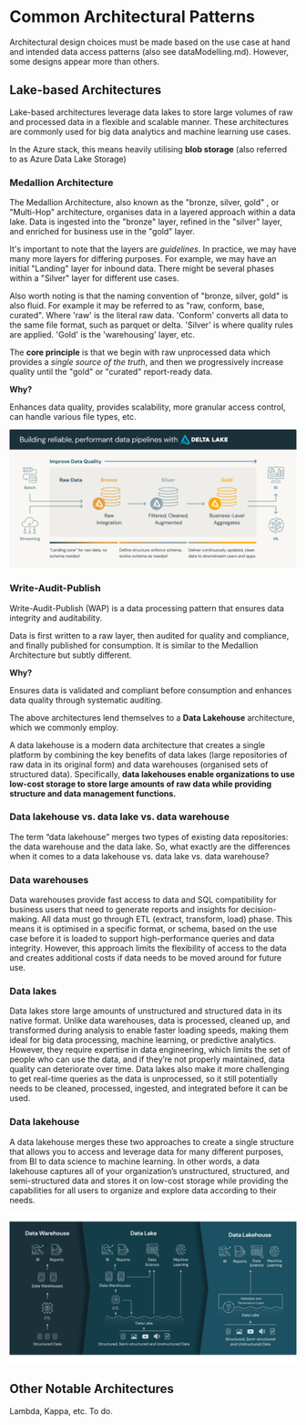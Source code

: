 # **Common Architectural Patterns**

Architectural design choices must be made based on the use case at hand and intended data access patterns (also see dataModelling.md). However, some designs appear more than others.

## **Lake-based Architectures**

Lake-based architectures leverage data lakes to store large volumes of raw and processed data in a flexible and scalable manner. These architectures are commonly used for big data analytics and machine learning use cases.

In the Azure stack, this means heavily utilising **blob storage** (also referred to as Azure Data Lake Storage)

### **Medallion Architecture**

The Medallion Architecture, also known as the "bronze, silver, gold" , or "Multi-Hop" architecture, organises data in a layered approach within a data lake. Data is ingested into the "bronze" layer, refined in the "silver" layer, and enriched for business use in the "gold" layer.

It's important to note that the layers are *guidelines*. In practice, we may have many more layers for differing purposes. For example, we may have an initial "Landing" layer for inbound data. There might be several phases within a "Silver" layer for different use cases.

Also worth noting is that the naming convention of "bronze, silver, gold" is also fluid. For example it may be referred to as "raw, conform, base, curated". Where 'raw' is the literal raw data. 'Conform' converts all data to the same file format, such as parquet or delta. 'Silver' is where quality rules are applied. 'Gold' is the 'warehousing' layer, etc.

The **core principle** is that we begin with raw unprocessed data which provides a *single source of the truth*, and then we progressively increase quality until the "gold" or "curated" report-ready data.

**Why?**

Enhances data quality, provides scalability, more granular access control, can handle various file types, etc.

![Medallion Architecture](../images/medallionArch.png)

### **Write-Audit-Publish**

Write-Audit-Publish (WAP) is a data processing pattern that ensures data integrity and auditability.

Data is first written to a raw layer, then audited for quality and compliance, and finally published for consumption. It is similar to the Medallion Architecture but subtly different.

**Why?**

Ensures data is validated and compliant before consumption and enhances data quality through systematic auditing.

The above architectures lend themselves to a **Data Lakehouse** architecture, which we commonly employ.

A data lakehouse is a modern data architecture that creates a single platform by combining the key benefits of data lakes (large repositories of raw data in its original form) and data warehouses (organised sets of structured data). Specifically, **data lakehouses enable organizations to use low-cost storage to store large amounts of raw data while providing structure and data management functions.**

### **Data lakehouse vs. data lake vs. data warehouse**

The term “data lakehouse” merges two types of existing data repositories: the data warehouse and the data lake. So, what exactly are the differences when it comes to a data lakehouse vs. data lake vs. data warehouse?  

### **Data warehouses**

Data warehouses provide fast access to data and SQL compatibility for business users that need to generate reports and insights for decision-making. All data must go through ETL (extract, transform, load) phase. This means it is optimised in a specific format, or schema, based on the use case before it is loaded to support high-performance queries and data integrity. However, this approach limits the flexibility of access to the data and creates additional costs if data needs to be moved around for future use.  

### **Data lakes**

Data lakes store large amounts of unstructured and structured data in its native format. Unlike data warehouses, data is processed, cleaned up, and transformed during analysis to enable faster loading speeds, making them ideal for big data processing, machine learning, or predictive analytics. However, they require expertise in data engineering, which limits the set of people who can use the data, and if they’re not properly maintained, data quality can deteriorate over time. Data lakes also make it more challenging to get real-time queries as the data is unprocessed, so it still potentially needs to be cleaned, processed, ingested, and integrated before it can be used.  

### **Data lakehouse**

A data lakehouse merges these two approaches to create a single structure that allows you to access and leverage data for many different purposes, from BI to data science to machine learning. In other words, a data lakehouse captures all of your organization’s unstructured, structured, and semi-structured data and stores it on low-cost storage while providing the capabilities for all users to organize and explore data according to their needs.

![Data Lakehouse](../images/lakehouse.png)

## **Other Notable Architectures**

Lambda, Kappa, etc. To do.
